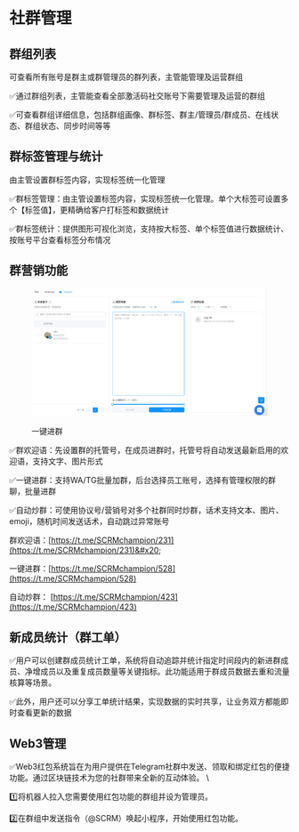 # 社群管理

## 群组列表

可查看所有账号是群主或群管理员的群列表，主管能管理及运营群组

✅通过群组列表，主管能查看全部激活码社交账号下需要管理及运营的群组

✅可查看群组详细信息，包括群组画像、群标签、群主/管理员/群成员、在线状态、群组状态、同步时间等等



## 群标签管理与统计

由主管设置群标签内容，实现标签统一化管理

✅群标签管理：由主管设置标签内容，实现标签统一化管理。单个大标签可设置多个【标签值】，更精确给客户打标签和数据统计&#x20;

✅群标签统计：提供图形可视化浏览，支持按大标签、单个标签值进行数据统计、按账号平台查看标签分布情况



## 群营销功能

<figure><img src="../../../.gitbook/assets/image (48).png" alt=""><figcaption><p>一键进群</p></figcaption></figure>

✅群欢迎语：先设置群的托管号，在成员进群时，托管号将自动发送最新启用的欢迎语，支持文字、图片形式

✅一键进群：支持WA/TG批量加群，后台选择员工账号，选择有管理权限的群聊，批量进群

✅自动炒群：可使用协议号/营销号对多个社群同时炒群，话术支持文本、图片、emoji，随机时间发送话术，自动跳过异常账号&#x20;



群欢迎语：[https://t.me/SCRMchampion/231](https://t.me/SCRMchampion/231)&#x20;

一键进群：[https://t.me/SCRMchampion/528](https://t.me/SCRMchampion/528)

自动炒群： [https://t.me/SCRMchampion/423](https://t.me/SCRMchampion/423)



## 新成员统计（群工单）

✅用户可以创建群成员统计工单，系统将自动追踪并统计指定时间段内的新进群成员、净增成员以及重复成员数量等关键指标。此功能适用于群成员数据去重和流量核算等场景。

✅此外，用户还可以分享工单统计结果，实现数据的实时共享，让业务双方都能即时查看更新的数据



## Web3管理

✅Web3红包系统旨在为用户提供在Telegram社群中发送、领取和绑定红包的便捷功能。通过区块链技术为您的社群带来全新的互动体验。
\


1️⃣将机器人拉入您需要使用红包功能的群组并设为管理员。

2️⃣在群组中发送指令（@SCRM）唤起小程序，开始使用红包功能。



